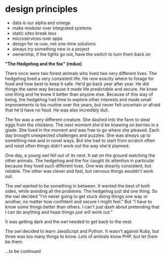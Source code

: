 # design principles
- data is our alpha and omega
- make modular over integrated systems
- static sites break less  
- microservices over apps
- design for re-use, not one-time solutions 
- always try something new in a project
- ownership, if the lights go out, have the switch to turn them back on


**"The Hedgehog and the fox" (redux)**

There once were two forest animals who lived two very different lives. The hedgehog lived a very consistent life.  He new exactly where to forage for food and how best to keep it safe.  He'd go back year after year.  He did things the same way because it made life predictable and secure.  He knew one thing and he knew it better than anyone else. Because of this way of being, the hedgehog had time to explore other interests and made small improvements to his routine over the years, but never felt uncertain or afraid that he'd have no food. He was also incredibly dull.  

The fox was a very different creature.  She dashed into the farm to steal eggs from the chickens.  The next moment she'd be knawing on berries in a glade. She lived in the moment and was free to go where she pleased. Each day brought unexpected challenges and puzzles. She was always up to something new and in novel ways. But she had to start from scratch often and most often things didn't work out the way she'd planned. 

One day, a young owl fell out of its nest.  It sat on the ground watching the other animals.  The hedgehog and the fox caught its attention in particular because they lived such different lives.  One was drearily consistent, but reliable.  The other was clever and fast, but nervous things wouldn't work out.

The owl wanted to be something in between. It wanted the best of both sides, while avoiding all the problems.  The hedgehog just did one thing. So the owl decided "I'm never going to get stuck doing things one way or another, no matter how confident and secure I might feel." But "I have to know some things better than others. I can't just dash about pretending that I can do anything and hope things just will work out."

It was getting dark and the owl needed to get back to the nest. 

The owl decided to learn JavaScript and Python.  It wasn't against Ruby, but three was too many things to know.  Lots of animals know PHP, but let them be them. 

...to be continued

